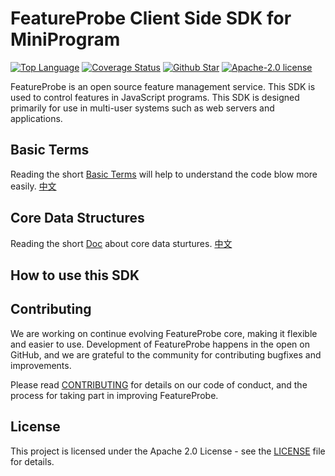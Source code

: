 # FeatureProbe Client Side SDK for MiniProgram

[![Top Language](https://img.shields.io/github/languages/top/FeatureProbe/client-sdk-miniprogram)](https://github.com/FeatureProbe/client-sdk-miniprogram)
[![Coverage Status](https://coveralls.io/repos/github/FeatureProbe/client-sdk-miniprogram/badge.svg?branch=main)](https://coveralls.io/github/FeatureProbe/client-sdk-miniprogram?branch=main)
[![Github Star](https://img.shields.io/github/stars/FeatureProbe/client-sdk-miniprogram)](https://github.com/FeatureProbe/client-sdk-miniprogram/stargazers)
[![Apache-2.0 license](https://img.shields.io/github/license/FeatureProbe/FeatureProbe)](https://github.com/FeatureProbe/FeatureProbe/blob/main/LICENSE)

FeatureProbe is an open source feature management service. This SDK is used to control features in JavaScript programs. This
SDK is designed primarily for use in multi-user systems such as web servers and applications.

## Basic Terms

Reading the short [Basic Terms](https://github.com/FeatureProbe/FeatureProbe/blob/main/BASIC_TERMS.md) will help to understand the code blow more easily.  [中文](https://github.com/FeatureProbe/FeatureProbe/blob/main/BASIC_TERMS_CN.md)

## Core Data Structures

Reading the short [Doc](https://github.com/FeatureProbe/feature-probe-docs/blob/b8c55a35c771e4223469f1b121f8b78ab3d9bc22/docs/sdk/sdk-introduction.md?plain=1#L13-L34) about core data sturtures. [中文](https://github.com/FeatureProbe/feature-probe-docs/blob/b8c55a35c771e4223469f1b121f8b78ab3d9bc22/i18n/zh-CN/docusaurus-plugin-content-docs/current/sdk/sdk-introduction.md?plain=1#L14-L35)

## How to use this SDK

<!-- See [SDK Doc](https://docs.featureprobe.io/sdk/Client-Side%20SDKs/javascript-sdk/) for detail. [中文](https://docs.featureprobe.io/zh-CN/sdk/Client-Side%20SDKs/javascript-sdk) -->

## Contributing

We are working on continue evolving FeatureProbe core, making it flexible and easier to use.
Development of FeatureProbe happens in the open on GitHub, and we are grateful to the
community for contributing bugfixes and improvements.

Please read [CONTRIBUTING](https://github.com/FeatureProbe/featureprobe/blob/master/CONTRIBUTING.md)
for details on our code of conduct, and the process for taking part in improving FeatureProbe.

## License

This project is licensed under the Apache 2.0 License - see the [LICENSE](LICENSE) file for details.
